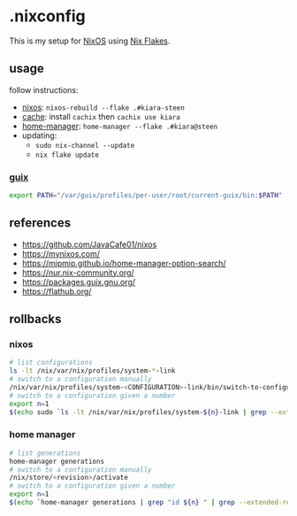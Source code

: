 # .nixconfig

This is my setup for [NixOS](https://nixos.org/) using [Nix Flakes](https://nixos.wiki/wiki/Flakes).

## usage

follow instructions:
- [nixos](https://nixos.org/manual/nixos/stable): `nixos-rebuild --flake .#kiara-steen`
- [cache](https://app.cachix.org/cache/kiara#pull): install `cachix` then `cachix use kiara`
- [home-manager](https://nix-community.github.io/home-manager/index.html#sec-install-standalone): `home-manager --flake .#kiara@steen`
- updating:
  - `sudo nix-channel --update`
  - `nix flake update`

### [guix](https://github.com/NixOS/nixpkgs/pull/150130#issuecomment-993954344)

```sh
export PATH="/var/guix/profiles/per-user/root/current-guix/bin:$PATH"
```

## references

- https://github.com/JavaCafe01/nixos
- https://mynixos.com/
- https://mipmip.github.io/home-manager-option-search/
- https://nur.nix-community.org/
- https://packages.guix.gnu.org/
- https://flathub.org/

## rollbacks

### nixos

```sh
# list configurations
ls -lt /nix/var/nix/profiles/system-*-link
# switch to a configuration manually
/nix/var/nix/profiles/system-<CONFIGURATION>-link/bin/switch-to-configuration switch
# switch to a configuration given a number
export n=1
$(echo sudo `ls -lt /nix/var/nix/profiles/system-${n}-link | grep --extended-regexp --only-matching '/nix/store/.*'`/bin/switch-to-configuration switch)
```

### home manager

```sh
# list generations
home-manager generations
# switch to a configuration manually
/nix/store/<revision>/activate
# switch to a configuration given a number
export n=1
$(echo `home-manager generations | grep "id ${n} " | grep --extended-regexp --only-matching '/nix/store/.*'`/activate)
```
